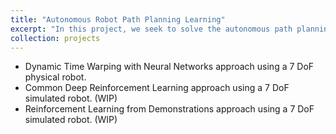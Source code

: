 ```yaml
---
title: "Autonomous Robot Path Planning Learning"
excerpt: "In this project, we seek to solve the autonomous path planning of a redundant robotic arm, which is able to reach a point in the robot's workspace with multiple joint positions. Therefore there is no analytical solution for the inverse kinematics of the robot. <br/><img src='/images/500x300.png'>"
collection: projects
---
```


* Dynamic Time Warping with Neural Networks approach using a 7 DoF physical robot. 
* Common Deep Reinforcement Learning approach using a 7 DoF simulated robot. (WIP)
* Reinforcement Learning from Demonstrations approach using a 7 DoF simulated robot. (WIP)
